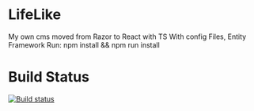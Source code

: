 # LifeLike 
My own cms moved from Razor to React with TS
With config Files, Entity Framework 
Run: npm install  && npm run install 
# Build Status
[![Build status](https://ci.appveyor.com/api/projects/status/sodo2b5y68naru2m/branch/master?svg=true)](https://ci.appveyor.com/project/aluspl/lifelike/branch/master)
